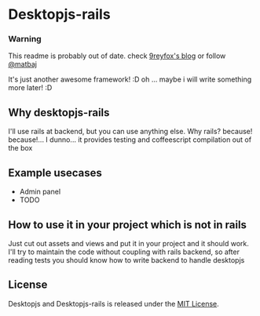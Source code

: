 Desktopjs-rails
===============

### Warning
This readme is probably out of date.
check [9reyfox's blog](http://9reyfox.github.com) or follow [@matbaj](http://twitter.com/matbaj)

It's just another awesome framework! :D
oh ... maybe i will write something more later! :D


Why desktopjs-rails
-------------------

I'll use rails at backend, but you can use anything else.
Why rails? because! because!... I dunno... it provides testing and coffeescript compilation out of the box 


Example usecases
----------------

* Admin panel
* TODO


How to use it in your project which is not in rails
---------------------------------------------------

Just cut out assets and views and put it in your project and it should work.
I'll try to maintain the code without coupling with rails backend, so after reading tests you should know how to write backend to handle desktopjs



License
-------

Desktopjs and Desktopjs-rails is released under the [MIT License](http://www.opensource.org/licenses/MIT).

 


